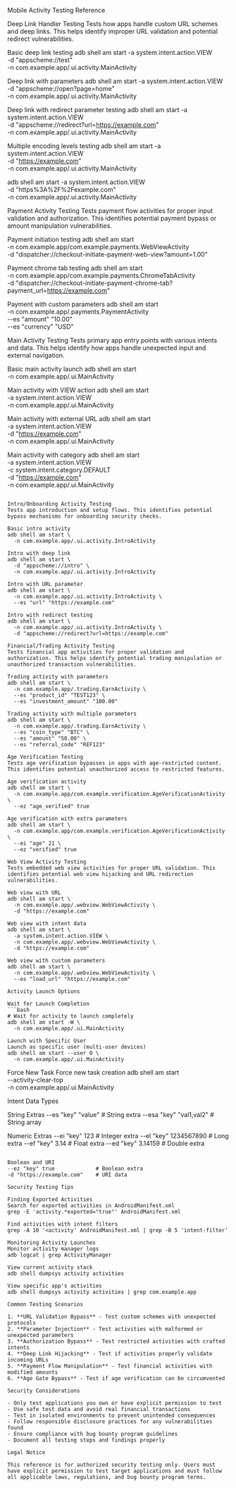 Mobile Activity Testing Reference

Deep Link Handler Testing
Tests how apps handle custom URL schemes and deep links. This helps identify improper URL validation and potential redirect vulnerabilities.

Basic deep link testing
adb shell am start -a system.intent.action.VIEW \
  -d "appscheme://test" \
  -n com.example.app/.ui.activity.MainActivity

Deep link with parameters
adb shell am start -a system.intent.action.VIEW \
  -d "appscheme://open?page=home" \
  -n com.example.app/.ui.activity.MainActivity

Deep link with redirect parameter testing
adb shell am start -a system.intent.action.VIEW \
  -d "appscheme://redirect?url=https://example.com" \
  -n com.example.app/.ui.activity.MainActivity

Multiple encoding levels testing
adb shell am start -a system.intent.action.VIEW \
  -d "https://example.com" \
  -n com.example.app/.ui.activity.MainActivity

adb shell am start -a system.intent.action.VIEW \
  -d "https%3A%2F%2Fexample.com" \
  -n com.example.app/.ui.activity.MainActivity

Payment Activity Testing
Tests payment flow activities for proper input validation and authorization. This identifies potential payment bypass or amount manipulation vulnerabilities.

Payment initiation testing
adb shell am start \
  -n com.example.app/com.example.payments.WebViewActivity \
  -d "dispatcher://checkout-initiate-payment-web-view?amount=1.00"

Payment chrome tab testing
adb shell am start \
  -n com.example.app/com.example.payments.ChromeTabActivity \
  -d "dispatcher://checkout-initiate-payment-chrome-tab?payment_url=https://example.com"

Payment with custom parameters
adb shell am start \
  -n com.example.app/.payments.PaymentActivity \
  --es "amount" "10.00" \
  --es "currency" "USD"

Main Activity Testing
Tests primary app entry points with various intents and data. This helps identify how apps handle unexpected input and external navigation.

Basic main activity launch
adb shell am start \
  -n com.example.app/.ui.MainActivity

Main activity with VIEW action
adb shell am start \
  -a system.intent.action.VIEW \
  -n com.example.app/.ui.MainActivity

Main activity with external URL
adb shell am start \
  -a system.intent.action.VIEW \
  -d "https://example.com" \
  -n com.example.app/.ui.MainActivity

Main activity with category
adb shell am start \
  -a system.intent.action.VIEW \
  -c system.intent.category.DEFAULT \
  -d "https://example.com" \
  -n com.example.app/.ui.MainActivity
```

Intro/Onboarding Activity Testing
Tests app introduction and setup flows. This identifies potential bypass mechanisms for onboarding security checks.

Basic intro activity
adb shell am start \
  -n com.example.app/.ui.activity.IntroActivity

Intro with deep link
adb shell am start \
  -d "appscheme://intro" \
  -n com.example.app/.ui.activity.IntroActivity

Intro with URL parameter
adb shell am start \
  -n com.example.app/.ui.activity.IntroActivity \
  --es "url" "https://example.com"

Intro with redirect testing
adb shell am start \
  -n com.example.app/.ui.activity.IntroActivity \
  -d "appscheme://redirect?url=https://example.com"

Financial/Trading Activity Testing
Tests financial app activities for proper validation and authorization. This helps identify potential trading manipulation or unauthorized transaction vulnerabilities.

Trading activity with parameters
adb shell am start \
  -n com.example.app/.trading.EarnActivity \
  --es "product_id" "TEST123" \
  --es "investment_amount" "100.00"

Trading activity with multiple parameters
adb shell am start \
  -n com.example.app/.trading.EarnActivity \
  --es "coin_type" "BTC" \
  --es "amount" "50.00" \
  --es "referral_code" "REF123"

Age Verification Testing
Tests age verification bypasses in apps with age-restricted content. This identifies potential unauthorized access to restricted features.

Age verification activity
adb shell am start \
  -n com.example.app/com.example.verification.AgeVerificationActivity \
  --ez "age_verified" true

Age verification with extra parameters
adb shell am start \
  -n com.example.app/com.example.verification.AgeVerificationActivity \
  --ei "age" 21 \
  --ez "verified" true

Web View Activity Testing
Tests embedded web view activities for proper URL validation. This identifies potential web view hijacking and URL redirection vulnerabilities.

Web view with URL
adb shell am start \
  -n com.example.app/.webview.WebViewActivity \
  -d "https://example.com"

Web view with intent data
adb shell am start \
  -a system.intent.action.VIEW \
  -n com.example.app/.webview.WebViewActivity \
  -d "https://example.com"

Web view with custom parameters
adb shell am start \
  -n com.example.app/.webview.WebViewActivity \
  --es "load_url" "https://example.com"

Activity Launch Options

Wait for Launch Completion
```bash
# Wait for activity to launch completely
adb shell am start -W \
  -n com.example.app/.ui.MainActivity

Launch with Specific User
Launch as specific user (multi-user devices)
adb shell am start --user 0 \
  -n com.example.app/.ui.MainActivity
```

Force New Task
Force new task creation
adb shell am start \
  --activity-clear-top \
  -n com.example.app/.ui.MainActivity

Intent Data Types

String Extras
--es "key" "value"          # String extra
--esa "key" "val1,val2"     # String array

Numeric Extras
--ei "key" 123              # Integer extra
--el "key" 1234567890       # Long extra
--ef "key" 3.14             # Float extra
--ed "key" 3.14159          # Double extra
```

Boolean and URI
--ez "key" true             # Boolean extra
-d "https://example.com"    # URI data

Security Testing Tips

Finding Exported Activities
Search for exported activities in AndroidManifest.xml
grep -E 'activity.*exported="true"' AndroidManifest.xml

Find activities with intent filters
grep -A 10 '<activity' AndroidManifest.xml | grep -B 5 'intent-filter'

Monitoring Activity Launches
Monitor activity manager logs
adb logcat | grep ActivityManager

View current activity stack
adb shell dumpsys activity activities

View specific app's activities
adb shell dumpsys activity activities | grep com.example.app

Common Testing Scenarios

1. **URL Validation Bypass** - Test custom schemes with unexpected protocols
2. **Parameter Injection** - Test activities with malformed or unexpected parameters
3. **Authorization Bypass** - Test restricted activities with crafted intents
4. **Deep Link Hijacking** - Test if activities properly validate incoming URLs
5. **Payment Flow Manipulation** - Test financial activities with modified amounts
6. **Age Gate Bypass** - Test if age verification can be circumvented

Security Considerations

- Only test applications you own or have explicit permission to test
- Use safe test data and avoid real financial transactions
- Test in isolated environments to prevent unintended consequences
- Follow responsible disclosure practices for any vulnerabilities found
- Ensure compliance with bug bounty program guidelines
- Document all testing steps and findings properly

Legal Notice

This reference is for authorized security testing only. Users must have explicit permission to test target applications and must follow all applicable laws, regulations, and bug bounty program terms.
